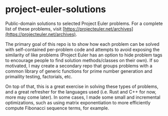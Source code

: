# project-euler-solutions
Public-domain solutions to selected Project Euler problems. For a complete list of these problems, visit [https://projecteuler.net/archives](https://projecteuler.net/archives).

The primary goal of this repo is to show how each problem can be solved with self-contained per-problem code and attempts to avoid exposing the similarity of like problems (Project Euler has an option to hide problem tags to encourage people to find solution methods/classes on their own). If so motivated, I may create a secondary repo that groups problems with a common library of generic functions for prime number generation and primaility testing, factorials, etc.

On top of that, this is a great exercise in solving these types of problems, and a great refresher for the languages used (i.e. Rust and C++ for now, more may come later). In some cases, I made some small and incremental optimizations, such as using matrix exponentiation to more efficiently compute Fibonacci sequence terms, for example.
